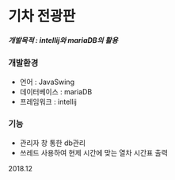 # 기차 전광판
##### 개발목적 : intellij와 mariaDB의 활용

### 개발환경
* 언어 : JavaSwing
* 데이터베이스 : mariaDB
* 프레임워크 : intellij

### 기능
* 관리자 창 통한 db관리
* 쓰레드 사용하여 현제 시간에 맞는 열차 시간표 출력


2018.12
